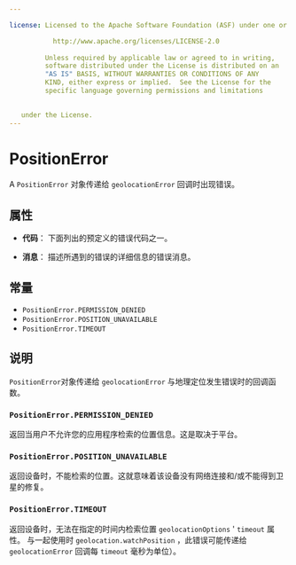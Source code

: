 ```yaml
---

license: Licensed to the Apache Software Foundation (ASF) under one or more contributor license agreements. See the NOTICE file distributed with this work for additional information regarding copyright ownership. The ASF licenses this file to you under the Apache License, Version 2.0 (the "License"); you may not use this file except in compliance with the License. You may obtain a copy of the License at

           http://www.apache.org/licenses/LICENSE-2.0
    
         Unless required by applicable law or agreed to in writing,
         software distributed under the License is distributed on an
         "AS IS" BASIS, WITHOUT WARRANTIES OR CONDITIONS OF ANY
         KIND, either express or implied.  See the License for the
         specific language governing permissions and limitations
    

   under the License.
---
```


# PositionError

A `PositionError` 对象传递给 `geolocationError` 回调时出现错误。

## 属性

*   **代码**： 下面列出的预定义的错误代码之一。

*   **消息**： 描述所遇到的错误的详细信息的错误消息。

## 常量

*   `PositionError.PERMISSION_DENIED`
*   `PositionError.POSITION_UNAVAILABLE`
*   `PositionError.TIMEOUT`

## 说明

`PositionError`对象传递给 `geolocationError` 与地理定位发生错误时的回调函数。

### `PositionError.PERMISSION_DENIED`

返回当用户不允许您的应用程序检索的位置信息。这是取决于平台。

### `PositionError.POSITION_UNAVAILABLE`

返回设备时，不能检索的位置。这就意味着该设备没有网络连接和/或不能得到卫星的修复。

### `PositionError.TIMEOUT`

返回设备时，无法在指定的时间内检索位置 `geolocationOptions` ' `timeout` 属性。 与一起使用时 `geolocation.watchPosition` ，此错误可能传递给 `geolocationError` 回调每 `timeout` 毫秒为单位）。